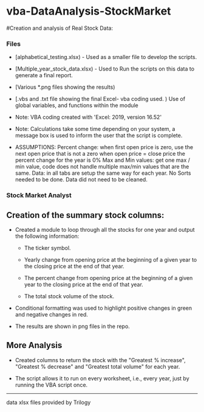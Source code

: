 # vba-DataAnalysis-StockMarket#Creation and analysis of Real Stock Data:### Files* [alphabetical_testing.xlsx) - Used as a smaller file to develop the scripts.* [Multiple_year_stock_data.xlsx) - Used to Run the scripts on this data to generate a final report.* [Various *.png files showing the results)* [.vbs and .txt file showing the final Excel- vba coding used. ) Use of global variables, and functions within the module* Note: VBA coding created with 'Excel: 2019, version 16.52'* Note: Calculations take some time depending on your system, a message box is used to inform the user that the script is complete.* ASSUMPTIONS: Percent change: when first open price is zero, use the next open price that is not a zero                               when open price = close price  the percent change for the year is 0%               Max and Min values: get one max / min value, code does not handle multiple max/min values that are the same.               Data: in all tabs are setup the same way for each year. No Sorts needed to be done. Data did not need to be cleaned.### Stock Market Analyst## Creation of the summary stock columns:* Created a module to loop through all the stocks for one year and output the following information:  * The ticker symbol.  * Yearly change from opening price at the beginning of a given year to the closing price at the end of that year.  * The percent change from opening price at the beginning of a given year to the closing price at the end of that year.  * The total stock volume of the stock.* Conditional formatting was used to highlight positive changes in green and negative changes in red.* The results are shown in png files in the repo.## More Analysis* Created columns to return the stock with the "Greatest % increase", "Greatest % decrease" and "Greatest total volume" for each year. * The script allows it to run on every worksheet, i.e., every year, just by running the VBA script once.- - -data xlsx files provided by Trilogy